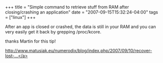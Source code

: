 +++
title = "Simple command to retrieve stuff from RAM after closing/crashing an application"
date = "2007-09-15T15:32:24-04:00"
tags = ["linux"]
+++
<p>After an app is closed or crashed, the data is still in your RAM and you can very easily get it back by grepping /proc/kcore.<br />

thanks Martin for this tip!<br />

<a href="http://www.matusiak.eu/numerodix/blog/index.php/2007/09/10/recover-lost-stuff-from-memory" title="http://www.matusiak.eu/numerodix/blog/index.php/2007/09/10/recover-lost-stuff-from-memory">http://www.matusiak.eu/numerodix/blog/index.php/2007/09/10/recover-lost-...</a></p>
